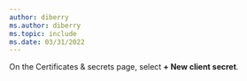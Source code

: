 ```yaml
---
author: diberry
ms.author: diberry
ms.topic: include
ms.date: 03/31/2022
---
```

On the Certificates & secrets page, select **+ New client secret**.